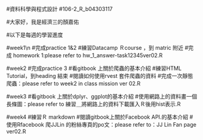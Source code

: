 #資料科學與程式設計
#106-2_R_b04303117

#大家好，我是經濟三的顏嘉佑

#以下是每週的學習進度

#week1\n
#完成practice 1&2
#練習Datacamp Ｒcourse ，到 matric 附近
#完成 homework 1:please refer to hw_1_answer-task12345ver02.R

#week2
#完成practice 3
#看gitbook 上關於爬蟲的基本介紹
#練習HTML Tutorial，到heading 結束
#閱讀如何使用rvest 套件爬蟲的資料
#完成一次靜態爬蟲：please refer to week2 in class mission ver 02.R

#week3
#看gitbook 上關於dplyr、ggplot的基本介紹
#使用網路上的資料畫一個長條圖：please refer to 練習＿將網路上的資料下載匯入Ｒ後用hist表示.R

#week4
#練習Ｒ markdown
#閱讀gitbook上關於Facebook API.的基本介紹
#使用Rfacebook 爬JJLin 的粉絲專頁的po文：please refer to：JJ Lin Fan page ver02.R
